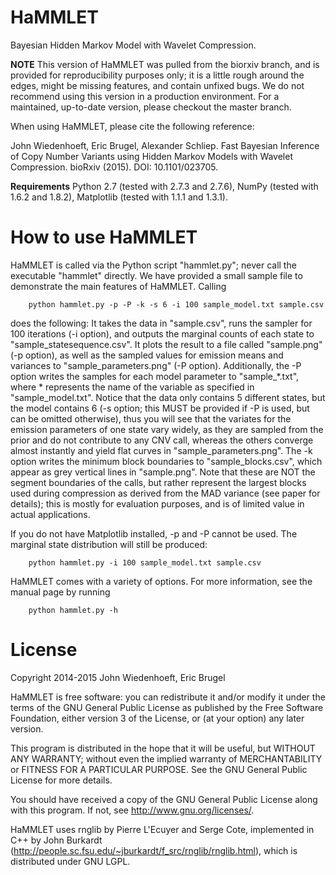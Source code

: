 HaMMLET
========

Bayesian Hidden Markov Model with Wavelet Compression.

**NOTE** This version of HaMMLET was pulled from the biorxiv branch, and is provided for reproducibility purposes only; it is a little rough around the edges, might be missing features, and contain unfixed bugs. We do not recommend using this version in a production environment. For a maintained, up-to-date version, please checkout the master branch.
 
When using HaMMLET, please cite the following reference:

John Wiedenhoeft, Eric Brugel, Alexander Schliep. Fast Bayesian Inference of Copy Number Variants using Hidden Markov Models with Wavelet Compression. bioRxiv (2015). DOI: 10.1101/023705.

**Requirements** Python 2.7 (tested with 2.7.3 and 2.7.6), NumPy (tested with 1.6.2 and 1.8.2), Matplotlib (tested with 1.1.1 and 1.3.1).

How to use HaMMLET
=======

HaMMLET is called via the Python script "hammlet.py"; never call the executable "hammlet" directly. We have provided a small sample file to demonstrate the main features of HaMMLET. Calling
	
        python hammlet.py -p -P -k -s 6 -i 100 sample_model.txt sample.csv

does the following: It takes the data in "sample.csv", runs the sampler for 100 iterations (-i option), and outputs the marginal counts of each state to "sample_statesequence.csv". It plots the result to a file called "sample.png" (-p option), as well as the sampled values for emission means and variances to "sample_parameters.png" (-P option). Additionally, the -P option writes the samples for each model parameter to "sample_*.txt", where * represents the name of the variable as specified in "sample_model.txt". Notice that the data only contains 5 different states, but the model contains 6 (-s option; this MUST be provided if -P is used, but can be omitted otherwise), thus you will see that the variates for the emission parameters of one state vary widely, as they are sampled from the prior and do not contribute to any CNV call, whereas the others converge almost instantly and yield flat curves in "sample_parameters.png". The -k option writes the minimum block boundaries to "sample_blocks.csv", which 
appear as grey vertical lines in "sample.png". Note that these are NOT the segment boundaries of the calls, but rather represent the largest blocks used during compression as derived from the MAD variance (see paper for details); this is mostly for evaluation purposes, and is of limited value in actual applications.

If you do not have Matplotlib installed, -p and -P cannot be used. The marginal state distribution will still be produced:

        python hammlet.py -i 100 sample_model.txt sample.csv

HaMMLET comes with a variety of options. For more information, see the manual page by running

        python hammlet.py -h
	



License
=======

Copyright 2014-2015 John Wiedenhoeft, Eric Brugel

HaMMLET is free software: you can redistribute it and/or modify it under the terms of the GNU General Public License as published by the Free Software Foundation, either version 3 of the License, or (at your option) any later version.

This program is distributed in the hope that it will be useful, but WITHOUT ANY WARRANTY; without even the implied warranty of MERCHANTABILITY or FITNESS FOR A PARTICULAR PURPOSE.  See the GNU General Public License for more details.

You should have received a copy of the GNU General Public License along with this program.  If not, see <http://www.gnu.org/licenses/>.


HaMMLET uses rnglib by Pierre L'Ecuyer and Serge Cote, implemented in C++ by John Burkardt (http://people.sc.fsu.edu/~jburkardt/f_src/rnglib/rnglib.html), which is distributed under GNU LGPL.
